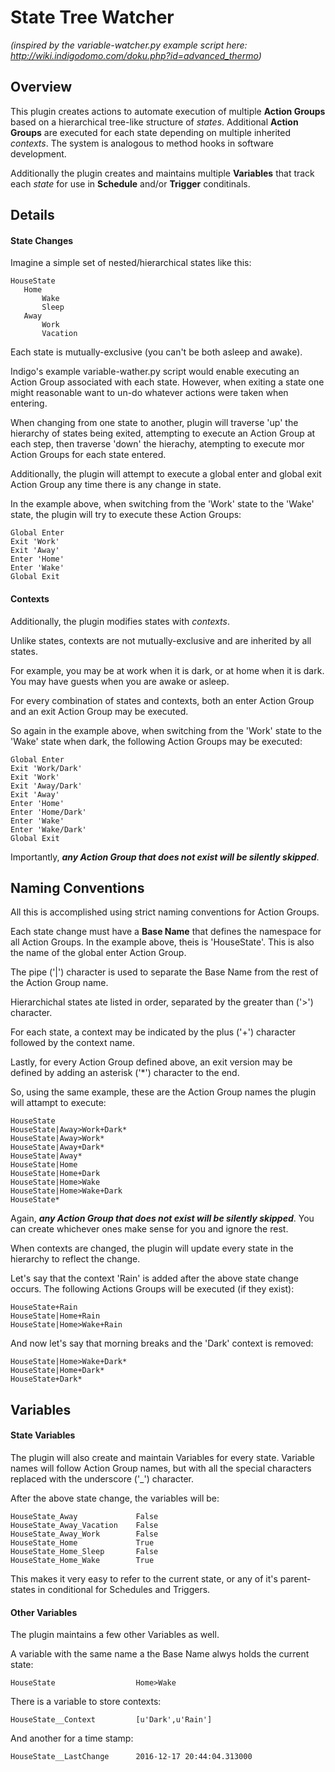 # State Tree Watcher

*(inspired by the variable-watcher.py example script here: http://wiki.indigodomo.com/doku.php?id=advanced_thermo)*

## Overview

This plugin creates actions to automate execution of multiple **Action Groups** based on a hierarchical tree-like structure of _states_.  Additional **Action Groups** are executed for each state depending on multiple inherited _contexts_.  The system is analogous to method hooks in software development.

Additionally the plugin creates and maintains multiple **Variables** that track each _state_ for use in **Schedule** and/or **Trigger** conditinals.

## Details
#### State Changes

Imagine a simple set of nested/hierarchical states like this:

	HouseState
	   Home
	       Wake
	       Sleep
	   Away
	       Work
	       Vacation

Each state is mutually-exclusive (you can't be both asleep and awake).

Indigo's example variable-wather.py script would enable executing an Action Group associated with each state. However, when exiting a state one might reasonable want to un-do whatever actions were taken when entering.

When changing from one state to another, plugin will traverse 'up' the hierarchy of states being exited, attempting to execute an Action Group at each step, then traverse 'down' the hierachy, atempting to execute mor Action Groups for each state entered.

Additionally, the plugin will attempt to execute a global enter and global exit Action Group any time there is any change in state.

In the example above, when switching from the 'Work' state to the 'Wake' state, the plugin will try to execute these Action Groups:

	Global Enter
	Exit 'Work'
	Exit 'Away'
	Enter 'Home'
	Enter 'Wake'
	Global Exit

#### Contexts

Additionally, the plugin modifies states with _contexts_.

Unlike states, contexts are not mutually-exclusive and are inherited by all states.

For example, you may be at work when it is dark, or at home when it is dark.  You may have guests when you are awake or asleep.

For every combination of states and contexts, both an enter Action Group and an exit Action Group may be executed.  

So again in the example above, when switching from the 'Work' state to the 'Wake' state when dark, the following Action Groups may be executed:

	Global Enter
	Exit 'Work/Dark'
	Exit 'Work'
	Exit 'Away/Dark'
	Exit 'Away'
	Enter 'Home'
	Enter 'Home/Dark'
	Enter 'Wake'
	Enter 'Wake/Dark'
	Global Exit

Importantly, ***any Action Group that does not exist will be silently skipped***.


## Naming Conventions

All this is accomplished using strict naming conventions for Action Groups.

Each state change must have a **Base Name** that defines the namespace for all Action Groups.  In the example above, theis is 'HouseState'.  This is also the name of the global enter Action Group.

The pipe ('|') character is used to separate the Base Name from the rest of the Action Group name.

Hierarchichal states ate listed in order, separated by the greater than ('>') character.

For each state, a context may be indicated by the plus ('+') character followed by the context name.

Lastly, for every Action Group defined above, an exit version may be defined by adding an asterisk ('*') character to the end.

So, using the same example, these are the Action Group names the plugin will attampt to execute:

	HouseState
	HouseState|Away>Work+Dark*
	HouseState|Away>Work*
	HouseState|Away+Dark*
	HouseState|Away*
	HouseState|Home
	HouseState|Home+Dark
	HouseState|Home>Wake
	HouseState|Home>Wake+Dark
	HouseState*

Again, ***any Action Group that does not exist will be silently skipped***. You can create whichever ones make sense for you and ignore the rest.

When contexts are changed, the plugin will update every state in the hierarchy to reflect the change.  

Let's say that the context 'Rain' is added after the above state change occurs.  The following Actions Groups will be executed (if they exist):

	HouseState+Rain
	HouseState|Home+Rain
	HouseState|Home>Wake+Rain

And now let's say that morning breaks and the 'Dark' context is removed:

	HouseState|Home>Wake+Dark*
	HouseState|Home+Dark*
	HouseState+Dark*

## Variables

#### State Variables

The plugin will also create and maintain Variables for every state. Variable names will follow Action Group names, but with all the special characters replaced with the underscore ('_') character.

After the above state change, the variables will be:

	HouseState_Away				False
	HouseState_Away_Vacation	False
	HouseState_Away_Work		False
	HouseState_Home				True
	HouseState_Home_Sleep		False
	HouseState_Home_Wake		True

This makes it very easy to refer to the current state, or any of it's parent-states in conditional for Schedules and Triggers.

#### Other Variables

The plugin maintains a few other Variables as well.

A variable with the same name a the Base Name alwys holds the current state:

	HouseState					Home>Wake

There is a variable to store contexts:

	HouseState__Context			[u'Dark',u'Rain']

And another for a time stamp:

	HouseState__LastChange		2016-12-17 20:44:04.313000


